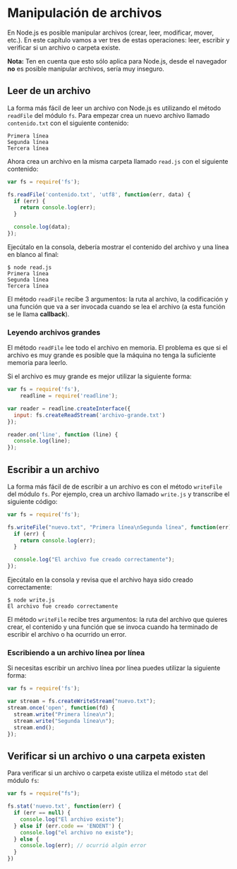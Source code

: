 # Manipulación de archivos

En Node.js es posible manipular archivos (crear, leer, modificar, mover, etc.). En este capítulo vamos a ver tres de estas operaciones: leer, escribir y verificar si un archivo o carpeta existe.

**Nota:** Ten en cuenta que esto sólo aplica para Node.js, desde el navegador **no** es posible manipular archivos, sería muy inseguro.

## Leer de un archivo

La forma más fácil de leer un archivo con Node.js es utilizando el método `readFile` del módulo `fs`. Para empezar crea un nuevo archivo llamado `contenido.txt` con el siguiente contenido:

```
Primera línea
Segunda línea
Tercera línea
```

Ahora crea un archivo en la misma carpeta llamado `read.js` con el siguiente contenido:

```javascript
var fs = require('fs');

fs.readFile('contenido.txt', 'utf8', function(err, data) {
  if (err) {
    return console.log(err);
  }

  console.log(data);
});
```

Ejecútalo en la consola, debería mostrar el contenido del archivo y una línea en blanco al final:

```
$ node read.js
Primera línea
Segunda línea
Tercera línea

```

El método `readFile` recibe 3 argumentos: la ruta al archivo, la codificación y una función que va a ser invocada cuando se lea el archivo (a esta función se le llama **callback**).

### Leyendo archivos grandes

El método `readFile` lee todo el archivo en memoria. El problema es que si el archivo es muy grande es posible que la máquina no tenga la suficiente memoria para leerlo.

Si el archivo es muy grande es mejor utilizar la siguiente forma:

```javascript
var fs = require('fs'),
    readline = require('readline');

var reader = readline.createInterface({
  input: fs.createReadStream('archivo-grande.txt')
});

reader.on('line', function (line) {
  console.log(line);
});
```

## Escribir a un archivo

La forma más fácil de de escribir a un archivo es con el método `writeFile` del módulo `fs`. Por ejemplo, crea un archivo llamado `write.js` y transcribe el siguiente código:

```javascript
var fs = require('fs');

fs.writeFile("nuevo.txt", "Primera línea\nSegunda línea", function(err) {
  if (err) {
    return console.log(err);
  }

  console.log("El archivo fue creado correctamente");
});
```

Ejecútalo en la consola y revisa que el archivo haya sido creado correctamente:

```
$ node write.js
El archivo fue creado correctamente
```

El método `writeFile` recibe tres argumentos: la ruta del archivo que quieres crear, el contenido y una función que se invoca cuando ha terminado de escribir el archivo o ha ocurrido un error.

### Escribiendo a un archivo línea por línea

Si necesitas escribir un archivo línea por línea puedes utilizar la siguiente forma:

```javascript
var fs = require('fs');

var stream = fs.createWriteStream("nuevo.txt");
stream.once('open', function(fd) {
  stream.write("Primera línea\n");
  stream.write("Segunda línea\n");
  stream.end();
});
```

## Verificar si un archivo o una carpeta existen

Para verificar si un archivo o carpeta existe utiliza el método `stat` del módulo `fs`:

```javascript
var fs = require("fs");

fs.stat('nuevo.txt', function(err) {
  if (err == null) {
    console.log("El archivo existe");
  } else if (err.code == 'ENOENT') {
    console.log("el archivo no existe");
  } else {
    console.log(err); // ocurrió algún error
  }
})
```
